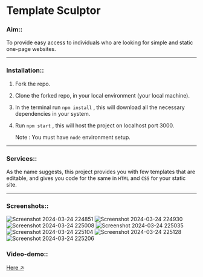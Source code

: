 # Template Sculptor

### Aim::      
To provide easy access to individuals who are looking for simple and static one-page websites.         

---

### Installation::         
1. Fork the repo.
2. Clone the forked repo, in your local environment (your local machine).
3. In the terminal run ``` npm install ``` , this will download all the necessary dependencies in your system.
4. Run ``` npm start ``` , this will host the project on localhost port 3000.

    Note : You must have ```node``` environment setup.
---

### Services::       
As the name suggests, this project provides you with few templates that are editable, and gives you code for the same in ```HTML``` and ```CSS``` for your static site.

---
### Screenshots::         
![Screenshot 2024-03-24 224851](https://github.com/meAyushSharma/TemplateSculptor/assets/146171218/322d497f-683f-4ca1-80c7-41da1b389983)
![Screenshot 2024-03-24 224930](https://github.com/meAyushSharma/TemplateSculptor/assets/146171218/94a96011-cfda-4fcd-8126-6bc9776dce19)
![Screenshot 2024-03-24 225008](https://github.com/meAyushSharma/TemplateSculptor/assets/146171218/0bc49831-8ffb-4540-aaa9-189ffaa4ef72)
![Screenshot 2024-03-24 225035](https://github.com/meAyushSharma/TemplateSculptor/assets/146171218/5093f253-64b3-4dee-a0c9-9e66cb286816)
![Screenshot 2024-03-24 225104](https://github.com/meAyushSharma/TemplateSculptor/assets/146171218/ff16dc27-02e4-4d3d-8627-3923702e1f24)
![Screenshot 2024-03-24 225128](https://github.com/meAyushSharma/TemplateSculptor/assets/146171218/3cb0a7ab-97c8-4df9-8171-42fe13646f1c)
![Screenshot 2024-03-24 225206](https://github.com/meAyushSharma/TemplateSculptor/assets/146171218/44f5ec47-8c3d-4d2f-b3ab-201d8f27c7ac)

### Video-demo::
[Here ↗️](https://drive.google.com/file/d/1Nv3OlrWYtgq-pHT54DF599l8VvlVubmW/view?usp=sharing)




